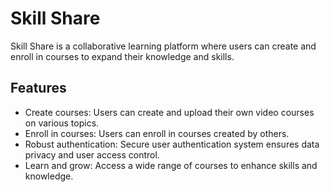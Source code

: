 # Skill Share

Skill Share is a collaborative learning platform where users can create and enroll in courses to expand their knowledge and skills.

## Features

- Create courses: Users can create and upload their own video courses on various topics.
- Enroll in courses: Users can enroll in courses created by others.
- Robust authentication: Secure user authentication system ensures data privacy and user access control.
- Learn and grow: Access a wide range of courses to enhance skills and knowledge.

